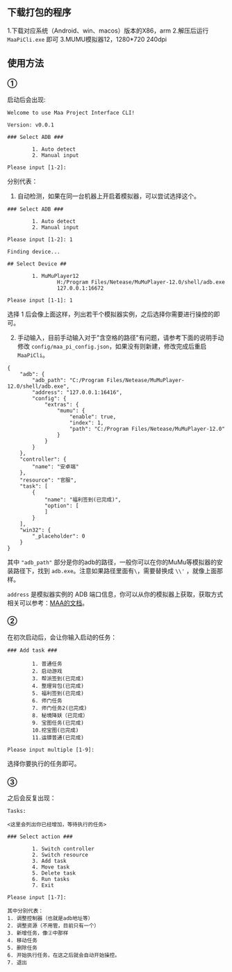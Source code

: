 ## 下载打包的程序

1.下载对应系统（Android、win、macos）版本的X86，arm
2.解压后运行 `MaaPiCli.exe` 即可
3.MUMU模拟器12，1280*720 240dpi

## 使用方法
### ①
启动后会出现:
```
Welcome to use Maa Project Interface CLI!

Version: v0.0.1

### Select ADB ###

        1. Auto detect
        2. Manual input

Please input [1-2]:
```
分别代表：
1. 自动检测，如果在同一台机器上开启着模拟器，可以尝试选择这个。

```
### Select ADB ###

        1. Auto detect
        2. Manual input

Please input [1-2]: 1

Finding device...

## Select Device ##

        1. MuMuPlayer12
                H:/Program Files/Netease/MuMuPlayer-12.0/shell/adb.exe
                127.0.0.1:16672

Please input [1-1]: 1
```
选择 1 后会像上面这样，列出若干个模拟器实例，之后选择你需要进行操控的即可。

2. 手动输入，目前手动输入对于"含空格的路径"有问题，请参考下面的说明手动修改 `config/maa_pi_config.json`，如果没有则新建，修改完成后重启 `MaaPiCli`。

```
{
    "adb": {
        "adb_path": "C:/Program Files/Netease/MuMuPlayer-12.0/shell/adb.exe",
        "address": "127.0.0.1:16416",
        "config": {
            "extras": {
                "mumu": {
                    "enable": true,
                    "index": 1,
                    "path": "C:/Program Files/Netease/MuMuPlayer-12.0"
                }
            }
        }
    },
    "controller": {
        "name": "安卓端"
    },
    "resource": "官服",
    "task": [
        {
            "name": "福利签到(已完成)",
            "option": [
            ]
        }
    ],
    "win32": {
        "_placeholder": 0
    }
}
```
其中 `"adb_path"` 部分是你的adb的路径，一般你可以在你的MuMu等模拟器的安装路径下，找到 `adb.exe`。注意如果路径里面有`\`，需要替换成 `\\'` ，就像上面那样。

`address` 是模拟器实例的 ADB 端口信息，你可以从你的模拟器上获取，获取方式相关可以参考：[MAA的文档](https://maa.plus/docs/%E7%94%A8%E6%88%B7%E6%89%8B%E5%86%8C/%E5%B8%B8%E8%A7%81%E9%97%AE%E9%A2%98.html#%E7%A1%AE%E8%AE%A4-adb-%E5%8F%8A%E8%BF%9E%E6%8E%A5%E5%9C%B0%E5%9D%80%E6%AD%A3%E7%A1%AE)。

### ②
在初次启动后，会让你输入启动的任务：
```
### Add task ###

        1. 普通任务
        2. 启动游戏
        3. 帮派签到(已完成)
        4. 整理背包(已完成)
        5. 福利签到(已完成)
        6. 师门任务
        7. 师门任务2(已完成)
        8. 秘境降妖（已完成）
        9. 宝图任务(已完成)
        10.挖宝图(已完成)
        11.运镖普通(已完成)

Please input multiple [1-9]:
```
选择你要执行的任务即可。

### ③

之后会反复出现：
```
Tasks:

<这里会列出你已经增加，等待执行的任务>

### Select action ###

        1. Switch controller
        2. Switch resource
        3. Add task
        4. Move task
        5. Delete task
        6. Run tasks
        7. Exit

Please input [1-7]: 
```
    其中分别代表：
    1. 调整控制器（也就是adb地址等）
    2. 调整资源（不用管，目前只有一个）
    3. 新增任务，像②中那样
    4. 移动任务
    5. 删除任务
    6. 开始执行任务，在这之后就会自动开始操控。
    7. 退出